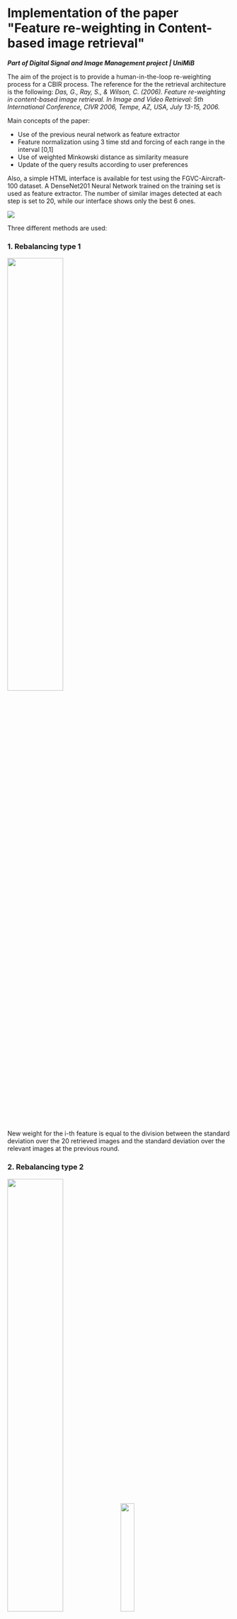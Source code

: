 # Implementation of the paper "Feature re-weighting in Content-based image retrieval"

***Part of Digital Signal and Image Management project | UniMiB***

The aim of the project is to provide a human-in-the-loop re-weighting process for a CBIR process. The reference for the the retrieval architecture is the following:
*Das, G., Ray, S., & Wilson, C. (2006). Feature re-weighting in content-based image retrieval. In Image and Video Retrieval: 5th International Conference, CIVR 2006, Tempe, AZ, USA, July 13-15, 2006.*

Main concepts of the paper:
- Use of the previous neural network as feature extractor
- Feature normalization using 3 time std and forcing of each range in the interval [0,1]
- Use of weighted Minkowski distance as similarity measure
- Update of the query results according to user preferences

Also, a simple HTML interface is available for test using the FGVC-Aircraft-100 dataset. A DenseNet201 Neural Network trained on the training set is used as feature extractor. The number of similar images detected at each step is set to 20, while our interface shows only the best 6 ones.

<img src="https://user-images.githubusercontent.com/63108350/226201266-35918085-7344-42bb-b958-5d6ee4ad936c.mp4">

Three different methods are used:

### 1. Rebalancing type 1 

<img src="https://user-images.githubusercontent.com/63108350/226203376-fe61aca2-aa52-4964-8773-f025bad4e1a6.png" width=50%>

New weight for the i-th feature is equal to the division between the standard deviation over the 20 retrieved images and the standard deviation over the relevant images at the previous round.

### 2. Rebalancing type 2

<img src="https://user-images.githubusercontent.com/63108350/226203388-4fdd1599-18b3-416e-b281-3cbd234c6998.png" width=50%>
<img src="https://user-images.githubusercontent.com/63108350/226203391-6c2486f0-ad83-4cf1-8a4f-64f5cb08fe13.png" width=25%>

New weight for the i-th feature is equal to the division between the sigma quantity defined in the second formula, that depends on the dominant range, and the standard deviation over the relevant images at the previous round.

### 3. Rebalancing type 3

<img src="https://user-images.githubusercontent.com/63108350/226203398-ad5c9e48-971b-4b7c-84b6-16169a70e15f.png" width=50%>

New weight for the i-th feature is equal to the the delta value defined in the previous slide by the weights of type 1.

## Results

The table below contains the performance of the methods described according to the top20 Precision as metric.

| :---: | :---: | :---: | :---: |
| Round number | Type 1 | Type 2 | Type 3 |
| Round 0 | 77.56 | **77.56** | **77.56** |
| Round 1 | 83.94 | 61.70 | 60.33 |
| Round 2 | 84.56 | 58.84 | 57.35 |
| Round 3 | 85.10 | 59.91 | 57.94 |
| Round 4 | 85.41 | 60.09 | 57.85 |
| Round 5 | **85.54** | 60.53 | 57.77 |
| :---: | :---: | :---: | :---: |
